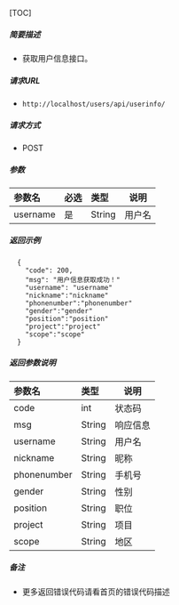 

[TOC]
    
##### 简要描述

- 获取用户信息接口。

##### 请求URL
- ` http://localhost/users/api/userinfo/ `
  
##### 请求方式
- POST 

##### 参数

| 参数名      |必选| 类型     | 说明  |
|:---------|:---|:-------|-----|
| username |是  | String | 用户名 |

##### 返回示例 

``` 
  {
    "code": 200,
    "msg": "用户信息获取成功！"
	"username": "username"
	"nickname":"nickname"
	"phonenumber":"phonenumber"
	"gender":"gender"
	"position":"position"
	"project":"project"
	"scope":"scope"
  }
```

##### 返回参数说明 

|参数名|类型|说明|
|:-----  |:-----|-----                           |
|code |int   |状态码  |
|msg |String   |响应信息  |
|username |String   |用户名  |
|nickname |String   |昵称  |
|phonenumber |String   |手机号  |
|gender |String   |性别  |
|position |String   |职位  |
|project |String   |项目  |
|scope |String   |地区  |

##### 备注 

- 更多返回错误代码请看首页的错误代码描述




